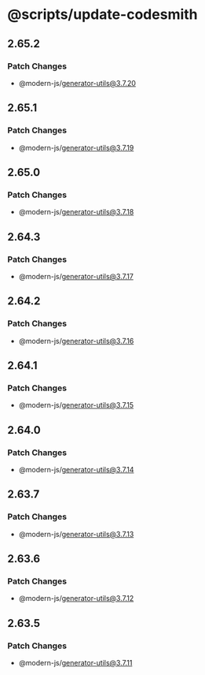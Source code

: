 # @scripts/update-codesmith

## 2.65.2

### Patch Changes

- @modern-js/generator-utils@3.7.20

## 2.65.1

### Patch Changes

- @modern-js/generator-utils@3.7.19

## 2.65.0

### Patch Changes

- @modern-js/generator-utils@3.7.18

## 2.64.3

### Patch Changes

- @modern-js/generator-utils@3.7.17

## 2.64.2

### Patch Changes

- @modern-js/generator-utils@3.7.16

## 2.64.1

### Patch Changes

- @modern-js/generator-utils@3.7.15

## 2.64.0

### Patch Changes

- @modern-js/generator-utils@3.7.14

## 2.63.7

### Patch Changes

- @modern-js/generator-utils@3.7.13

## 2.63.6

### Patch Changes

- @modern-js/generator-utils@3.7.12

## 2.63.5

### Patch Changes

- @modern-js/generator-utils@3.7.11
